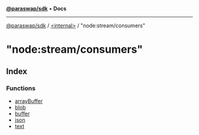 [**@paraswap/sdk**](../../../README.md) • **Docs**

***

[@paraswap/sdk](../../../globals.md) / [\<internal\>](../../README.md) / "node:stream/consumers"

# "node:stream/consumers"

## Index

### Functions

- [arrayBuffer](functions/arrayBuffer.md)
- [blob](functions/blob.md)
- [buffer](functions/buffer.md)
- [json](functions/json.md)
- [text](functions/text.md)

